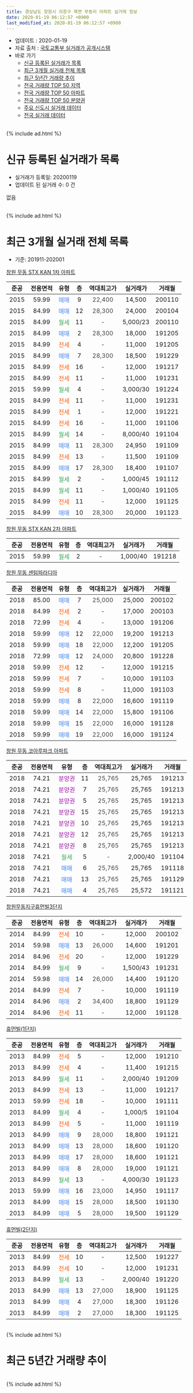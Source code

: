 ```yaml
---
title: 경상남도 창원시 의창구 북면 무동리 아파트 실거래 정보
date: 2020-01-19 06:12:57 +0900
last_modified_at: 2020-01-19 06:12:57 +0900
---
```


* 업데이트 : 2020-01-19
* 자료 출처 : [국토교통부 실거래가 공개시스템](http://rt.molit.go.kr)
* 바로 가기
    * [신규 등록된 실거래가 목록](#신규-등록된-실거래가-목록)
    * [최근 3개월 실거래 전체 목록](#최근-3개월-실거래-전체-목록)
    * [최근 5년간 거래량 추이](#최근-5년간-거래량-추이)
    * [전국 거래량 TOP 50 지역](https://apt-info.github.io/apt-trade-info/최근-3개월-전국에서-가장-거래가-많이-발생한-지역)
    * [전국 거래량 TOP 50 아파트](https://apt-info.github.io/apt-trade-info/최근-3개월-전국에서-가장-거래가-많이-발생한-아파트)
    * [전국 거래량 TOP 50 분양권](https://apt-info.github.io/apt-trade-info/최근-3개월-전국에서-가장-거래가-많이-발생한-분양권)
    * [주요 신도시 실거래 데이터](https://apt-info.github.io/apt-trade-info/주요-신도시)
    * [전국 실거래 데이터](https://apt-info.github.io/apt-trade-info/전국)
<br>
{% include ad.html %}
<br>

# 신규 등록된 실거래가 목록
* 실거래가 등록일: 20200119
* 업데이트 된 실거래 수: 0 건

없음

<br>
{% include ad.html %}
<br>

# 최근 3개월 실거래 전체 목록
* 기준: 201911-202001


[창원 무동 STX KAN 1차 아파트](https://search.naver.com/search.naver?query=%EA%B2%BD%EC%83%81%EB%82%A8%EB%8F%84+%EC%B0%BD%EC%9B%90%EC%8B%9C+%EC%9D%98%EC%B0%BD%EA%B5%AC+%EB%B6%81%EB%A9%B4+%EB%AC%B4%EB%8F%99%EB%A6%AC+%EC%B0%BD%EC%9B%90+%EB%AC%B4%EB%8F%99+STX+KAN+1%EC%B0%A8+%EC%95%84%ED%8C%8C%ED%8A%B8)

|준공|전용면적|유형|층|역대최고가|실거래가|거래월|
|:---:|:---:|:---:|:---:|:---:|:---:|:---:|
|2015|59.99|<span style="color:#4285f3">매매</span>|9|<span style="color:#444444">22,400</span>|14,500|200110|
|2015|84.99|<span style="color:#4285f3">매매</span>|12|<span style="color:#444444">28,300</span>|24,000|200104|
|2015|84.99|<span style="color:#34a853">월세</span>|11|<span style="color:#444444">-</span>|5,000/23|200110|
|2015|84.99|<span style="color:#4285f3">매매</span>|2|<span style="color:#444444">28,300</span>|18,000|191205|
|2015|84.99|<span style="color:#ff5a00">전세</span>|4|<span style="color:#444444">-</span>|11,000|191205|
|2015|84.99|<span style="color:#4285f3">매매</span>|7|<span style="color:#444444">28,300</span>|18,500|191229|
|2015|84.99|<span style="color:#ff5a00">전세</span>|16|<span style="color:#444444">-</span>|12,000|191217|
|2015|84.99|<span style="color:#ff5a00">전세</span>|11|<span style="color:#444444">-</span>|11,000|191231|
|2015|59.99|<span style="color:#34a853">월세</span>|4|<span style="color:#444444">-</span>|3,000/30|191224|
|2015|84.99|<span style="color:#ff5a00">전세</span>|11|<span style="color:#444444">-</span>|11,000|191231|
|2015|84.99|<span style="color:#ff5a00">전세</span>|1|<span style="color:#444444">-</span>|12,000|191221|
|2015|84.99|<span style="color:#ff5a00">전세</span>|16|<span style="color:#444444">-</span>|11,000|191106|
|2015|84.99|<span style="color:#34a853">월세</span>|14|<span style="color:#444444">-</span>|8,000/40|191104|
|2015|84.99|<span style="color:#4285f3">매매</span>|11|<span style="color:#444444">28,300</span>|24,950|191109|
|2015|84.99|<span style="color:#ff5a00">전세</span>|13|<span style="color:#444444">-</span>|11,500|191109|
|2015|84.99|<span style="color:#4285f3">매매</span>|17|<span style="color:#444444">28,300</span>|18,400|191107|
|2015|84.99|<span style="color:#34a853">월세</span>|2|<span style="color:#444444">-</span>|1,000/45|191112|
|2015|84.99|<span style="color:#34a853">월세</span>|11|<span style="color:#444444">-</span>|1,000/40|191105|
|2015|84.99|<span style="color:#ff5a00">전세</span>|11|<span style="color:#444444">-</span>|12,000|191125|
|2015|84.99|<span style="color:#4285f3">매매</span>|10|<span style="color:#444444">28,300</span>|20,000|191123|

[창원 무동 STX KAN 2차 아파트](https://search.naver.com/search.naver?query=%EA%B2%BD%EC%83%81%EB%82%A8%EB%8F%84+%EC%B0%BD%EC%9B%90%EC%8B%9C+%EC%9D%98%EC%B0%BD%EA%B5%AC+%EB%B6%81%EB%A9%B4+%EB%AC%B4%EB%8F%99%EB%A6%AC+%EC%B0%BD%EC%9B%90+%EB%AC%B4%EB%8F%99+STX+KAN+2%EC%B0%A8+%EC%95%84%ED%8C%8C%ED%8A%B8)

|준공|전용면적|유형|층|역대최고가|실거래가|거래월|
|:---:|:---:|:---:|:---:|:---:|:---:|:---:|
|2015|59.99|<span style="color:#34a853">월세</span>|2|<span style="color:#444444">-</span>|1,000/40|191218|

[창원 무동 센텀파라디아](https://search.naver.com/search.naver?query=%EA%B2%BD%EC%83%81%EB%82%A8%EB%8F%84+%EC%B0%BD%EC%9B%90%EC%8B%9C+%EC%9D%98%EC%B0%BD%EA%B5%AC+%EB%B6%81%EB%A9%B4+%EB%AC%B4%EB%8F%99%EB%A6%AC+%EC%B0%BD%EC%9B%90+%EB%AC%B4%EB%8F%99+%EC%84%BC%ED%85%80%ED%8C%8C%EB%9D%BC%EB%94%94%EC%95%84)

|준공|전용면적|유형|층|역대최고가|실거래가|거래월|
|:---:|:---:|:---:|:---:|:---:|:---:|:---:|
|2018|85.00|<span style="color:#4285f3">매매</span>|7|<span style="color:#444444">25,000</span>|25,000|200102|
|2018|84.99|<span style="color:#ff5a00">전세</span>|2|<span style="color:#444444">-</span>|17,000|200103|
|2018|72.99|<span style="color:#ff5a00">전세</span>|4|<span style="color:#444444">-</span>|13,000|191206|
|2018|59.99|<span style="color:#4285f3">매매</span>|12|<span style="color:#444444">22,000</span>|19,200|191213|
|2018|59.99|<span style="color:#4285f3">매매</span>|18|<span style="color:#444444">22,000</span>|12,200|191205|
|2018|72.99|<span style="color:#4285f3">매매</span>|12|<span style="color:#444444">24,000</span>|20,800|191228|
|2018|59.99|<span style="color:#ff5a00">전세</span>|12|<span style="color:#444444">-</span>|12,000|191215|
|2018|59.99|<span style="color:#ff5a00">전세</span>|7|<span style="color:#444444">-</span>|10,000|191103|
|2018|59.99|<span style="color:#ff5a00">전세</span>|8|<span style="color:#444444">-</span>|11,000|191103|
|2018|59.99|<span style="color:#4285f3">매매</span>|8|<span style="color:#444444">22,000</span>|16,600|191119|
|2018|59.99|<span style="color:#4285f3">매매</span>|14|<span style="color:#444444">22,000</span>|15,800|191106|
|2018|59.99|<span style="color:#4285f3">매매</span>|15|<span style="color:#444444">22,000</span>|16,000|191128|
|2018|59.99|<span style="color:#4285f3">매매</span>|19|<span style="color:#444444">22,000</span>|16,000|191124|

[창원 무동 코아루파크 아파트](https://search.naver.com/search.naver?query=%EA%B2%BD%EC%83%81%EB%82%A8%EB%8F%84+%EC%B0%BD%EC%9B%90%EC%8B%9C+%EC%9D%98%EC%B0%BD%EA%B5%AC+%EB%B6%81%EB%A9%B4+%EB%AC%B4%EB%8F%99%EB%A6%AC+%EC%B0%BD%EC%9B%90+%EB%AC%B4%EB%8F%99+%EC%BD%94%EC%95%84%EB%A3%A8%ED%8C%8C%ED%81%AC+%EC%95%84%ED%8C%8C%ED%8A%B8)

|준공|전용면적|유형|층|역대최고가|실거래가|거래월|
|:---:|:---:|:---:|:---:|:---:|:---:|:---:|
|2018|74.21|<span style="color:#9C11A5">분양권</span>|11|<span style="color:#444444">25,765</span>|25,765|191213|
|2018|74.21|<span style="color:#9C11A5">분양권</span>|7|<span style="color:#444444">25,765</span>|25,765|191213|
|2018|74.21|<span style="color:#9C11A5">분양권</span>|5|<span style="color:#444444">25,765</span>|25,765|191213|
|2018|74.21|<span style="color:#9C11A5">분양권</span>|15|<span style="color:#444444">25,765</span>|25,765|191213|
|2018|74.21|<span style="color:#9C11A5">분양권</span>|10|<span style="color:#444444">25,765</span>|25,765|191213|
|2018|74.21|<span style="color:#9C11A5">분양권</span>|12|<span style="color:#444444">25,765</span>|25,765|191213|
|2018|74.21|<span style="color:#9C11A5">분양권</span>|8|<span style="color:#444444">25,765</span>|25,765|191213|
|2018|74.21|<span style="color:#34a853">월세</span>|5|<span style="color:#444444">-</span>|2,000/40|191104|
|2018|74.21|<span style="color:#4285f3">매매</span>|6|<span style="color:#444444">25,765</span>|25,765|191118|
|2018|74.21|<span style="color:#4285f3">매매</span>|13|<span style="color:#444444">25,765</span>|25,765|191129|
|2018|74.21|<span style="color:#4285f3">매매</span>|4|<span style="color:#444444">25,765</span>|25,572|191121|


<script async src="//pagead2.googlesyndication.com/pagead/js/adsbygoogle.js"></script>
<!-- 기본 -->
<ins class="adsbygoogle"
     style="display:block"
     data-ad-client="ca-pub-1142216861245946"
     data-ad-slot="4805727019"
     data-ad-format="auto"
     data-full-width-responsive="true"></ins>
<script>
(adsbygoogle = window.adsbygoogle || []).push({});
</script>


[창원무동지구휴먼빌3단지](https://search.naver.com/search.naver?query=%EA%B2%BD%EC%83%81%EB%82%A8%EB%8F%84+%EC%B0%BD%EC%9B%90%EC%8B%9C+%EC%9D%98%EC%B0%BD%EA%B5%AC+%EB%B6%81%EB%A9%B4+%EB%AC%B4%EB%8F%99%EB%A6%AC+%EC%B0%BD%EC%9B%90%EB%AC%B4%EB%8F%99%EC%A7%80%EA%B5%AC%ED%9C%B4%EB%A8%BC%EB%B9%8C3%EB%8B%A8%EC%A7%80)

|준공|전용면적|유형|층|역대최고가|실거래가|거래월|
|:---:|:---:|:---:|:---:|:---:|:---:|:---:|
|2014|84.99|<span style="color:#ff5a00">전세</span>|10|<span style="color:#444444">-</span>|12,000|200102|
|2014|59.98|<span style="color:#4285f3">매매</span>|13|<span style="color:#444444">26,000</span>|14,600|191201|
|2014|84.96|<span style="color:#ff5a00">전세</span>|20|<span style="color:#444444">-</span>|12,000|191229|
|2014|84.99|<span style="color:#34a853">월세</span>|9|<span style="color:#444444">-</span>|1,500/43|191231|
|2014|59.98|<span style="color:#4285f3">매매</span>|14|<span style="color:#444444">26,000</span>|14,400|191120|
|2014|84.99|<span style="color:#ff5a00">전세</span>|7|<span style="color:#444444">-</span>|10,000|191119|
|2014|84.96|<span style="color:#4285f3">매매</span>|2|<span style="color:#444444">34,400</span>|18,800|191129|
|2014|84.96|<span style="color:#ff5a00">전세</span>|11|<span style="color:#444444">-</span>|12,000|191128|

[휴먼빌(1단지)](https://search.naver.com/search.naver?query=%EA%B2%BD%EC%83%81%EB%82%A8%EB%8F%84+%EC%B0%BD%EC%9B%90%EC%8B%9C+%EC%9D%98%EC%B0%BD%EA%B5%AC+%EB%B6%81%EB%A9%B4+%EB%AC%B4%EB%8F%99%EB%A6%AC+%ED%9C%B4%EB%A8%BC%EB%B9%8C%281%EB%8B%A8%EC%A7%80%29)

|준공|전용면적|유형|층|역대최고가|실거래가|거래월|
|:---:|:---:|:---:|:---:|:---:|:---:|:---:|
|2013|84.99|<span style="color:#ff5a00">전세</span>|5|<span style="color:#444444">-</span>|12,000|191210|
|2013|84.99|<span style="color:#ff5a00">전세</span>|4|<span style="color:#444444">-</span>|11,400|191215|
|2013|84.99|<span style="color:#34a853">월세</span>|11|<span style="color:#444444">-</span>|2,000/40|191209|
|2013|84.99|<span style="color:#ff5a00">전세</span>|13|<span style="color:#444444">-</span>|11,000|191217|
|2013|59.99|<span style="color:#ff5a00">전세</span>|18|<span style="color:#444444">-</span>|10,000|191111|
|2013|84.99|<span style="color:#34a853">월세</span>|4|<span style="color:#444444">-</span>|1,000/5|191104|
|2013|84.99|<span style="color:#ff5a00">전세</span>|5|<span style="color:#444444">-</span>|11,000|191119|
|2013|84.99|<span style="color:#4285f3">매매</span>|9|<span style="color:#444444">28,000</span>|18,800|191121|
|2013|84.99|<span style="color:#4285f3">매매</span>|13|<span style="color:#444444">28,000</span>|18,600|191120|
|2013|84.99|<span style="color:#4285f3">매매</span>|17|<span style="color:#444444">28,000</span>|18,600|191121|
|2013|84.99|<span style="color:#4285f3">매매</span>|8|<span style="color:#444444">28,000</span>|19,000|191121|
|2013|84.99|<span style="color:#34a853">월세</span>|13|<span style="color:#444444">-</span>|4,000/30|191123|
|2013|59.99|<span style="color:#4285f3">매매</span>|16|<span style="color:#444444">23,000</span>|14,950|191117|
|2013|84.99|<span style="color:#4285f3">매매</span>|15|<span style="color:#444444">28,000</span>|18,500|191130|
|2013|84.99|<span style="color:#4285f3">매매</span>|5|<span style="color:#444444">28,000</span>|19,500|191129|

[휴먼빌(2단지)](https://search.naver.com/search.naver?query=%EA%B2%BD%EC%83%81%EB%82%A8%EB%8F%84+%EC%B0%BD%EC%9B%90%EC%8B%9C+%EC%9D%98%EC%B0%BD%EA%B5%AC+%EB%B6%81%EB%A9%B4+%EB%AC%B4%EB%8F%99%EB%A6%AC+%ED%9C%B4%EB%A8%BC%EB%B9%8C%282%EB%8B%A8%EC%A7%80%29)

|준공|전용면적|유형|층|역대최고가|실거래가|거래월|
|:---:|:---:|:---:|:---:|:---:|:---:|:---:|
|2013|84.99|<span style="color:#ff5a00">전세</span>|10|<span style="color:#444444">-</span>|12,500|191227|
|2013|84.99|<span style="color:#ff5a00">전세</span>|10|<span style="color:#444444">-</span>|12,000|191231|
|2013|84.99|<span style="color:#34a853">월세</span>|13|<span style="color:#444444">-</span>|2,000/40|191220|
|2013|84.99|<span style="color:#4285f3">매매</span>|13|<span style="color:#444444">27,000</span>|18,900|191125|
|2013|84.99|<span style="color:#4285f3">매매</span>|4|<span style="color:#444444">27,000</span>|18,300|191126|
|2013|84.99|<span style="color:#4285f3">매매</span>|2|<span style="color:#444444">27,000</span>|18,300|191125|


<br>
{% include ad.html %}
<br>

# 최근 5년간 거래량 추이


<div style="width:100%;">
    <canvas id="deal_progress" height="200"></canvas>
</div>

<script>
new Chart(document.getElementById("deal_progress"), {
    type: 'line',
    data: {
        labels: ['201501','201502','201503','201504','201505','201506','201507','201508','201509','201510','201511','201512','201601','201602','201603','201604','201605','201606','201607','201608','201609','201610','201611','201612','201701','201702','201703','201704','201705','201706','201707','201708','201709','201710','201711','201712','201801','201802','201803','201804','201805','201806','201807','201808','201809','201810','201811','201812','201901','201902','201903','201904','201905','201906','201907','201908','201909','201910','201911','201912','202001'],
        datasets: [{
            label: '매매',
            pointRadius: 1,
            data: [1, 6, 13, 13, 18, 21, 21, 16, 10, 15, 10, 8, 2, 4, 2, 4, 3, 2, 4, 2, 5, 2, 3, 1, 6, 6, 3, 1, 2, 6, 5, 4, 6, 4, 5, 1, 3, 8, 3, 5, 4, 7, 9, 4, 6, 6, 0, 4, 6, 5, 3, 14, 10, 2, 9, 7, 6, 2, 22, 13, 3],
            borderColor: "rgba(255, 201, 14, 1)",
            backgroundColor: "rgba(255, 201, 14, 0.5)",
            fill: false,
            lineTension: 0
        },{
            label: '전월세',
            pointRadius: 1,
            data: [28, 35, 54, 39, 11, 23, 24, 16, 14, 16, 7, 5, 8, 12, 8, 9, 7, 5, 6, 8, 10, 6, 17, 11, 10, 17, 19, 17, 18, 17, 15, 18, 22, 14, 12, 21, 23, 17, 50, 84, 76, 39, 37, 28, 32, 26, 24, 37, 35, 28, 29, 18, 18, 15, 18, 15, 11, 15, 15, 18, 3],
            borderColor: "rgba(0, 141, 185, 1)",
            backgroundColor: "rgba(0, 141, 185, 0.5)",
            fill: false,
            lineTension: 0
        }
        ]
    },
    options: {
        responsive: true,
        title: {
            display: false
        },
        tooltips: {
            mode: 'index',
            intersect: false
        },
        hover: {
            mode: 'nearest',
            intersect: true
        },
        scales: {
            xAxes: [{
                display: true,
                scaleLabel: {
                    display: true,
                    labelString: '년/월'
                }
            }],
            yAxes: [{
                display: true,
                ticks: {
                    suggestedMin: 0,
                },
                scaleLabel: {
                    display: true,
                    labelString: '실거래 수'
                }
            }]
        }
    }
});

</script>


<br>
{% include ad.html %}
<br>

